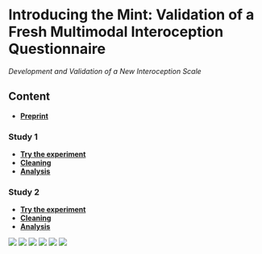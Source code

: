 # Introducing the Mint: Validation of a Fresh Multimodal Interoception Questionnaire

*Development and Validation of a New Interoception Scale*

## Content

- [**Preprint**](https://realitybending.github.io/InteroceptionScale/paper/manuscript.pdf)

### Study 1

- [**Try the experiment**](https://realitybending.github.io/InteroceptionScale/study1/experiment/?exp=README)
- [**Cleaning**](https://realitybending.github.io/InteroceptionScale/study1/analysis/1_cleaning.html)
- [**Analysis**](https://realitybending.github.io/InteroceptionScale/study1/analysis/2_analysis.html)

### Study 2

- [**Try the experiment**](https://realitybending.github.io/InteroceptionScale/study2/experiment/?exp=README)
- [**Cleaning**](https://realitybending.github.io/InteroceptionScale/study2/analysis/1_cleaning.html)
- [**Analysis**](https://realitybending.github.io/InteroceptionScale/study2/analysis/2_analysis.html)


![](https://realitybending.github.io/InteroceptionScale/study1/analysis/figures/figure1.png)
![](https://realitybending.github.io/InteroceptionScale/study2/analysis/figures/table1.png)
![](https://realitybending.github.io/InteroceptionScale/study1/analysis/figures/fig1.png)
![](https://realitybending.github.io/InteroceptionScale/study1/analysis/figures/fig2.png)
![](https://realitybending.github.io/InteroceptionScale/study2/analysis/figures/table2.png)
![](https://realitybending.github.io/InteroceptionScale/study1/analysis/figures/fig3.png)